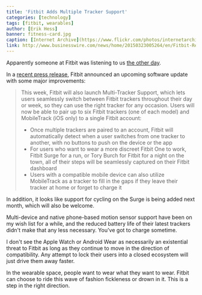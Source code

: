 ```yaml
---
title: 'Fitbit Adds Multiple Tracker Support'
categories: [technology]
tags: [fitbit, wearables]
author: [Erik Hess]
banner: fitness-card.jpg
caption: [Internet Archive](https://www.flickr.com/photos/internetarchivebookimages/14766410942)
link: http://www.businesswire.com/news/home/20150323005264/en/Fitbit-Releases-Outdoor-Bike-Tracking-Fitbit-Surge-Comprehensive#.VRKrZoWCOnO
---
```


Apparently someone at Fitbit was listening to us [the other day](http://high90.pub/high90cast/001-wearables).

In a [recent press release](http://www.businesswire.com/news/home/20150323005264/en/Fitbit-Releases-Outdoor-Bike-Tracking-Fitbit-Surge-Comprehensive#.VRKrZoWCOn), Fitbit announced an upcoming software update with some major improvements:

> This week, Fitbit will also launch Multi-Tracker Support, which lets users seamlessly switch between Fitbit trackers throughout their day or week, so they can use the right tracker for any occasion. Users will now be able to pair up to six Fitbit trackers (one of each model) and MobileTrack (iOS only) to a single Fitbit account:
> 
> * Once multiple trackers are paired to an account, Fitbit will automatically detect when a user switches from one tracker to another, with no buttons to push on the device or the app
> * For users who want to wear a more discreet Fitbit One to work, Fitbit Surge for a run, or Tory Burch for Fitbit for a night on the town, all of their steps will be seamlessly captured on their Fitbit dashboard
> * Users with a compatible mobile device can also utilize MobileTrack as a tracker to fill in the gaps if they leave their tracker at home or forget to charge it

In addition, it looks like support for cycling on the Surge is being added next month, which will also be welcome.

Multi-device and native phone-based motion sensor support have been on my wish list for a while, and the reduced battery life of their latest trackers didn't make that any less necessary. You've got to charge sometime.

I don't see the Apple Watch or Android Wear as necessarily an existential threat to Fitbit as long as they continue to move in the direction of compatibility. Any attempt to lock their users into a closed ecosystem will just drive them away faster. 

In the wearable space, people want to wear what they want to wear. Fitbit can choose to ride this wave of fashion fickleness or drown in it. This is a step in the right direction.